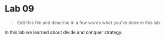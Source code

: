 # Lab 09

> Edit this file and describe in a few words what you've done in this lab.

In this lab we learned about divide and conquer strategy.
